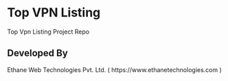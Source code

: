 # Top VPN Listing
Top Vpn Listing Project Repo

<h2>Developed By</h2>
Ethane Web Technologies Pvt. Ltd. ( https://www.ethanetechnologies.com )
